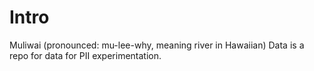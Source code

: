 # Intro

Muliwai (pronounced: mu-lee-why, meaning river in Hawaiian) Data is a repo for data for PII experimentation.
